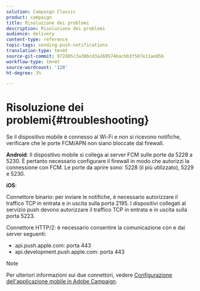 ```yaml
---
solution: Campaign Classic
product: campaign
title: Risoluzione dei problemi
description: Risoluzione dei problemi
audience: delivery
content-type: reference
topic-tags: sending-push-notifications
translation-type: tm+mt
source-git-commit: 972885c3a38bcd3a260574bacbb3f507e11ae05b
workflow-type: tm+mt
source-wordcount: '128'
ht-degree: 3%

---
```



# Risoluzione dei problemi{#troubleshooting}

Se il dispositivo mobile è connesso al Wi-Fi e non si ricevono notifiche, verificare che le porte FCM/APN non siano bloccate dal firewall.

**Android**: Il dispositivo mobile si collega ai server FCM sulle porte da 5228 a 5230. È pertanto necessario configurare il firewall in modo che autorizzi la connessione con FCM. Le porte da aprire sono: 5228 (il più utilizzato), 5229 e 5230.

**iOS**:

Connettore binario: per inviare le notifiche, è necessario autorizzare il traffico TCP in entrata e in uscita sulla porta 2195. I dispositivi collegati al servizio push devono autorizzare il traffico TCP in entrata e in uscita sulla porta 5223.

Connettore HTTP/2: è necessario consentire la comunicazione con e dai server seguenti:

* api.push.apple.com: porta 443
* api.development.push.apple.com: porta 443

>[!NOTE]
>
>Per ulteriori informazioni sui due connettori, vedere [Configurazione dell&#39;applicazione mobile in  Adobe Campaign](../../delivery/using/configuring-the-mobile-application.md).
